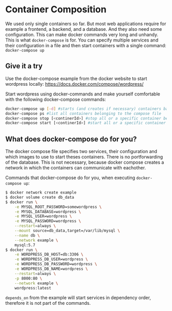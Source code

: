 # Container Composition

We used only single containers so far. But most web applications require for example a frontend, a backend, and a database. And they also need some configuration. This can make docker commands very long and unhandy. This is what `docker-compose` is for. You can specify multiple services and their configuration in a file and then start containers with a single command: `docker-compose up`


## Give it a try
Use the docker-compose example from the docker website to start wordpress locally:
https://docs.docker.com/compose/wordpress/

Start wordpress using docker-commands and make yourself comfortable with the following docker-compose commands:

```bash
docker-compose up [-d] #starts (and creates if necessary) containers based on a compose file
docker-compose ps #list all containers belonging to the compose file
docker-compose stop [<continerId>] #stop all or a specific container belonging to the compose file
docker-compose start [<continerId>] #start all or a specific container belonging to the compose file. This does not create containers, if they do not exist
```

## What does docker-compose do for you?
The docker compose file specifies two services, their configuration and which images to use to start theses containers. There is no portforwarding of the database. This is not necessary, because docker compose creates a network in which the containers can communicate with eachother. 

Commands that docker-compose do for you, when executing `docker-compose up`:

```bash
$ docker network create example
$ docker volume create db_data
$ docker run \
    -e MYSQL_ROOT_PASSWORD=somewordpress \
    -e MYSQL_DATABASE=wordpress \
    -e MYSQL_USER=wordpress \
    -e MYSQL_PASSWORD=wordpress \
    --restart=always \
    --mount source=db_data,target=/var/lib/mysql \
    --name db \
    --network example \
    mysql:5.7
$ docker run \
    -e WORDPRESS_DB_HOST=db:3306 \
    -e WORDPRESS_DB_USER=wordpress \
    -e WORDPRESS_DB_PASSWORD=wordpress \
    -e WORDPRESS_DB_NAME=wordpress \
    --restart=always \
    -p 8000:80 \
    --network example \
    wordpress:latest       
```

`depends_on` from the example will start services in dependency order, therefore it is not part of the commands.
